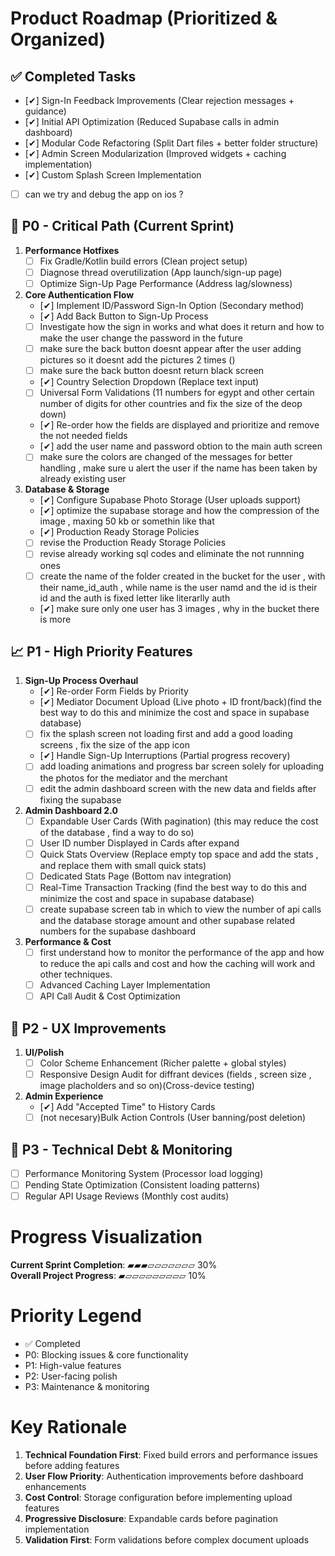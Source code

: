 # Product Roadmap (Prioritized & Organized)

## ✅ Completed Tasks
- [✔] Sign-In Feedback Improvements (Clear rejection messages + guidance)
- [✔] Initial API Optimization (Reduced Supabase calls in admin dashboard)
- [✔] Modular Code Refactoring (Split Dart files + better folder structure)
- [✔] Admin Screen Modularization (Improved widgets + caching implementation)
- [✔] Custom Splash Screen Implementation
- [ ] can we try and debug the app on ios ?
## 🚀 P0 - Critical Path (Current Sprint)
1. **Performance Hotfixes**
   - [ ] Fix Gradle/Kotlin build errors (Clean project setup)
   - [ ] Diagnose thread overutilization (App launch/sign-up page)
   - [ ] Optimize Sign-Up Page Performance (Address lag/slowness)

2. **Core Authentication Flow**
   - [✔] Implement ID/Password Sign-In Option (Secondary method)
   - [✔] Add Back Button to Sign-Up Process
   - [ ] Investigate how the sign in works and what does it return and how to make the user change the password in the future
   - [ ] make sure the back button doesnt appear after the user adding 
   pictures so it doesnt add the pictures 2 times ()
   - [ ] make sure the back button doesnt return black screen
   - [✔] Country Selection Dropdown (Replace text input)
   - [ ] Universal Form Validations (11 numbers for egypt and other certain number of digits for other countries and fix the size of the deop down)
   - [✔] Re-order how the fields are displayed and prioritize and remove the not needed fields
   - [✔] add the user name and password obtion to the main auth screen
   - [ ] make sure the colors are changed of the messages for better handling , make sure u alert the user if the name has been taken by already existing user

3. **Database & Storage**
   - [✔] Configure Supabase Photo Storage (User uploads support)
   - [✔] optimize the supabase storage and how the compression of the image , maxing 50 kb or somethin like that 
   - [✔] Production Ready Storage Policies
   - [ ] revise the Production Ready Storage Policies
   - [ ] revise already working sql codes and eliminate the not runnning ones
   - [ ] create the name of the folder created in the bucket for the user , with their name_id_auth , while name is the user namd and the id is their id and the auth is fixed letter like literarlly auth
   - [✔] make sure only one user has 3 images , why in the bucket there is more

## 📈 P1 - High Priority Features
1. **Sign-Up Process Overhaul**
   - [✔] Re-order Form Fields by Priority
   - [✔] Mediator Document Upload (Live photo + ID front/back)(find the best way to do this and minimize the cost and space in supabase database)
   - [ ] fix the splash screen not loading first and add a good loading screens , fix the size of the app icon 
   - [✔] Handle Sign-Up Interruptions (Partial progress recovery)
   - [ ] add loading animations and progress bar screen solely for uploading the photos for the mediator and the merchant
   - [ ] edit the admin dashboard screen with the new data and fields after fixing the supabase

2. **Admin Dashboard 2.0**
   - [ ] Expandable User Cards (With pagination) (this may reduce the cost of the database , find a way to do so)
   - [ ] User ID number Displayed in Cards after expand
   - [ ] Quick Stats Overview (Replace empty top space and add the stats , and replace them with small quick stats)
   - [ ] Dedicated Stats Page (Bottom nav integration)
   - [ ] Real-Time Transaction Tracking (find the best way to do this and minimize the cost and space in supabase database)
   - [ ] create supabase screen tab in which to view the number of api calls and the database storage amount and other supabase related numbers for the supabase dashboard

3. **Performance & Cost**
   - [ ] first understand how to monitor the performance of the app and how to reduce the api calls and cost and how the caching will work and other techniques.
   - [ ] Advanced Caching Layer Implementation
   - [ ] API Call Audit & Cost Optimization

## 🎨 P2 - UX Improvements
1. **UI/Polish**
   - [ ] Color Scheme Enhancement (Richer palette + global styles)
   - [ ] Responsive Design Audit for diffrant devices (fields , screen size , image placholders and so on)(Cross-device testing)

2. **Admin Experience**
   - [✔] Add "Accepted Time" to History Cards
   - [ ] (not necesary)Bulk Action Controls (User banning/post deletion)

## 🔄 P3 - Technical Debt & Monitoring
- [ ] Performance Monitoring System (Processor load logging)
- [ ] Pending State Optimization (Consistent loading patterns)
- [ ] Regular API Usage Reviews (Monthly cost audits) 

# Progress Visualization
**Current Sprint Completion**: ▰▰▰▱▱▱▱▱▱▱ 30%  
**Overall Project Progress**: ▰▱▱▱▱▱▱▱▱▱ 10%

# Priority Legend
- ✅ Completed  
-  P0: Blocking issues & core functionality  
-  P1: High-value features  
-  P2: User-facing polish  
-  P3: Maintenance & monitoring

# Key Rationale
1. **Technical Foundation First**: Fixed build errors and performance issues before adding features
2. **User Flow Priority**: Authentication improvements before dashboard enhancements
3. **Cost Control**: Storage configuration before implementing upload features
4. **Progressive Disclosure**: Expandable cards before pagination implementation
5. **Validation First**: Form validations before complex document uploads

